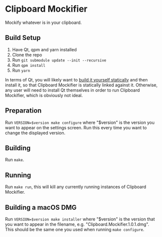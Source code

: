 # Clipboard Mockifier

Mockify whatever is in your clipboard.

## Build Setup

1. Have Qt, qpm and yarn installed
2. Clone the repo
3. Run `git submodule update --init --recursive`
4. Run `qpm install`
5. Run `yarn`

In terms of Qt, you will likely want to [build it yourself statically](https://retifrav.github.io/blog/2018/02/17/build-qt-statically) and then install it, so that Clipboard Mockifier is statically linked against it. Otherwise, any user will need to install Qt themselves in order to run Clipboard Mockifier, which is obviously not ideal.

## Preparation
Run `VERSION=$version make configure` where "$version" is the version you want to appear on the settings screen. Run this every time you want to change the displayed version.

## Building
Run `make`.

## Running
Run `make run`, this will kill any currently running instances of Clipboard Mockifier.

## Building a macOS DMG
Run `VERSION=$version make installer` where "$version" is the version that you want to appear in the filename, e.g. "Clipboard.Mockifier.1.0.1.dmg". This should be the same one you used when running `make configure`.
